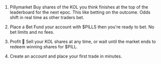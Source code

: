 1. Pillymarket
   Buy shares of the KOL you think finishes at the top of the leaderboard for the next epoc. This like betting on the outcome. Odds shift in real time as other traders bet.

2. Place a Bet
   Fund your account with $PILLS then you're ready to bet. No bet limits and no fees.

3. Profit 🤑
   Sell your KOL shares at any time, or wait until the market ends to redeem winning shares for $PILL.
4. Create an account and place your first trade in minutes.
